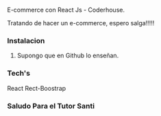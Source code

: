 E-commerce con React Js - Coderhouse.

Tratando de hacer un e-commerce, espero salga!!!!!

### Instalacion

1) Supongo que en Github lo enseñan.


### Tech's
React
Rect-Boostrap

### Saludo Para el Tutor Santi

